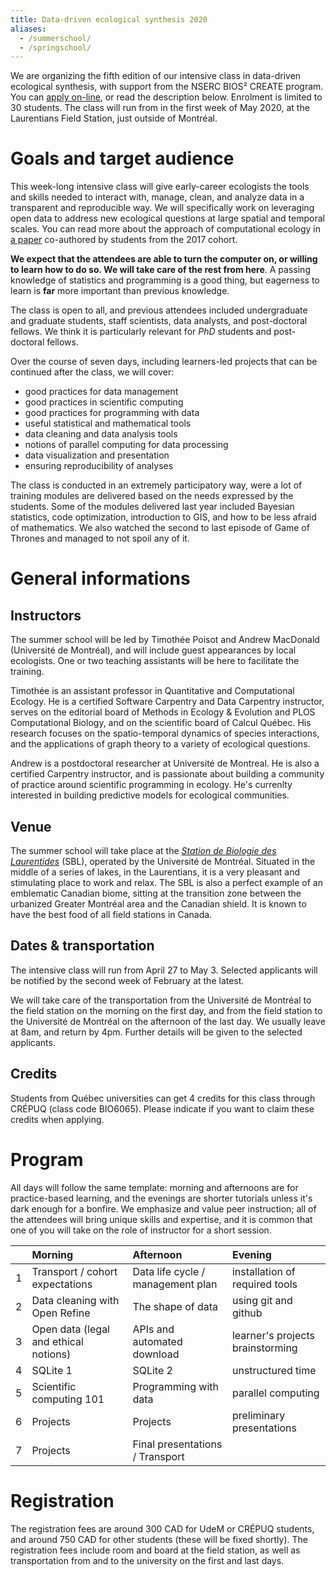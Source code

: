 ```yaml
---
title: Data-driven ecological synthesis 2020
aliases:
  - /summerschool/
  - /springschool/
---
```


We are organizing the fifth edition of our intensive class in data-driven
ecological synthesis, with support from the NSERC BIOS² CREATE program. You can
[apply on-line][form], or read the description below. Enrolment is limited to 30
students. The class will run from in the first week of May 2020, at the
Laurentians Field Station, just outside of Montréal.

# Goals and target audience

This week-long intensive class will give early-career ecologists the tools and
skills needed to interact with, manage, clean, and analyze data in a transparent
and reproducible way. We will specifically work on leveraging open data to
address new ecological questions at large spatial and temporal scales. You can
read more about the approach of computational ecology in [a paper][paper]
co-authored by students from the 2017 cohort.

[paper]: https://ojs.library.queensu.ca/index.php/IEE/article/view/13252

**We expect that the attendees are able to turn the computer on, or willing to
learn how to do so. We will take care of the rest from here**. A passing
knowledge of statistics and programming is a good thing, but eagerness
to learn is **far** more important than previous knowledge.

The class is open to all, and previous attendees included undergraduate and
graduate students, staff scientists, data analysts, and post-doctoral fellows.
We think it is particularly relevant for *PhD* students and post-doctoral
fellows.

Over the course of seven days, including learners-led projects that can be
continued after the class, we will cover:

- good practices for data management
- good practices in scientific computing
- good practices for programming with data
- useful statistical and mathematical tools
- data cleaning and data analysis tools
- notions of parallel computing for data processing
- data visualization and presentation
- ensuring reproducibility of analyses

The class is conducted in an extremely participatory way, were a lot of training
modules are delivered based on the needs expressed by the students. Some of the
modules delivered last year included Bayesian statistics, code optimization,
introduction to GIS, and how to be less afraid of mathematics. We also watched
the second to last episode of Game of Thrones and managed to not spoil any of
it.

# General informations

## Instructors

The summer school will be led by Timothée Poisot and Andrew MacDonald
(Université de Montréal), and will include guest appearances by local
ecologists. One or two teaching assistants will be here to facilitate the
training.

Timothée is an assistant professor in Quantitative and Computational Ecology. He
is a certified Software Carpentry and Data Carpentry instructor, serves on the
editorial board of Methods in Ecology & Evolution and PLOS Computational
Biology, and on the scientific board of Calcul Québec. His research focuses on
the spatio-temporal dynamics of species interactions, and the applications of
graph theory to a variety of ecological questions.

Andrew is a postdoctoral researcher at Université de Montreal. He is also a certified
Carpentry instructor, and is passionate about building a community of practice around 
scientific programming in ecology. He's currenlty interested in building predictive 
models for ecological communities.

## Venue

The summer school will take place at the [*Station de Biologie des
Laurentides*][sbl] (SBL), operated by the Université de Montréal. Situated in
the middle of a series of lakes, in the Laurentians, it is a very pleasant and
stimulating place to work and relax. The SBL is also a perfect example of an
emblematic Canadian biome, sitting at the transition zone between the urbanized
Greater Montréal area and the Canadian shield. It is known to have the best food
of all field stations in Canada.

## Dates & transportation

The intensive class will run from April 27 to May 3. Selected applicants will be
notified by the second week of February at the latest.

We will take care of the transportation from the Université de Montréal to the
field station on the morning on the first day, and from the field station to the
Université de Montréal on the afternoon of the last day. We usually leave at
8am, and return by 4pm. Further details will be given to the selected
applicants.

## Credits

Students from Québec universities can get 4 credits for this class through
CRÉPUQ (class code BIO6065). Please indicate if you want to claim these credits
when applying.

# Program

All days will follow the same template: morning and afternoons are for
practice-based learning, and the evenings are shorter tutorials unless it's dark
enough for a bonfire. We emphasize and value peer instruction; all of the
attendees will bring unique skills and expertise, and it is common that one of
you will take on the role of instructor for a short session.

|   | Morning                               | Afternoon                         | Evening                          |
|:--|:--------------------------------------|:----------------------------------|:---------------------------------|
| 1 | Transport / cohort expectations       | Data life cycle / management plan | installation of required tools   |
| 2 | Data cleaning with Open Refine        | The shape of data        | using git and github             |
| 3 | Open data (legal and ethical notions) | APIs and automated download       | learner's projects brainstorming |
| 4 | SQLite   1                            | SQLite 2                          | unstructured time                |
| 5 | Scientific computing 101              | Programming with data                | parallel computing                |
| 6 | Projects                              | Projects                          | preliminary presentations        |
| 7 | Projects                              | Final presentations / Transport   |                                  |

# Registration

The registration fees are around 300 CAD for UdeM or CRÉPUQ students, and around
750 CAD for other students (these will be fixed shortly). The registration fees
include room and board at the field station, as well as transportation from and
to the university on the first and last days.

[form]: https://forms.gle/snMoL4otrHHRUY5s6
[sbl]: http://www.sbl.umontreal.ca/index.html
